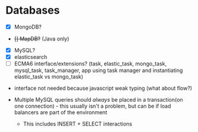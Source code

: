 # Databases

 - [x] MongoDB?  
 - ~~[] MapDB?~~ (Java only)  
 - [x] MySQL?  
 - [x] elasticsearch  
 - [ ] ECMA6 interface/extensions? (task, elastic_task, mongo_task, mysql_task, task_manager, app using task manager and instantiating elastic_task vs  mongo_task)  
  - interface not needed because javascript weak typing (what about flow?)  


- Multiple MySQL queries should *always* be placed in a transaction(on one connection) - this usually isn't a problem, but can be if load balancers are part of the environment
  - This includes INSERT + SELECT interactions
